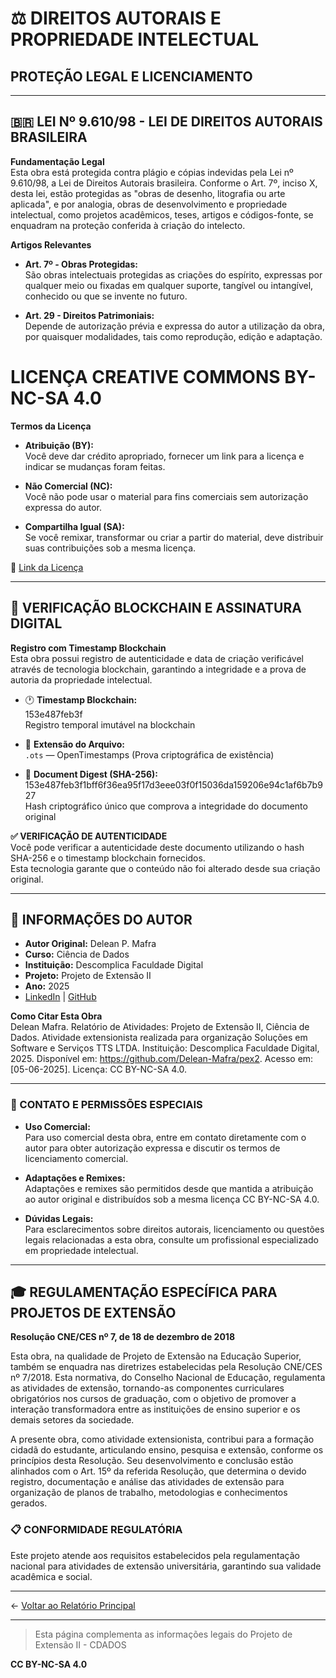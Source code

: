 # ⚖️ DIREITOS AUTORAIS E PROPRIEDADE INTELECTUAL

## PROTEÇÃO LEGAL E LICENCIAMENTO


---

## 🇧🇷 LEI Nº 9.610/98 - LEI DE DIREITOS AUTORAIS BRASILEIRA

**Fundamentação Legal**  
Esta obra está protegida contra plágio e cópias indevidas pela Lei nº 9.610/98, a Lei de Direitos Autorais brasileira. Conforme o Art. 7º, inciso X, desta lei, estão protegidas as "obras de desenho, litografia ou arte aplicada", e por analogia, obras de desenvolvimento e propriedade intelectual, como projetos acadêmicos, teses, artigos e códigos-fonte, se enquadram na proteção conferida à criação do intelecto.

**Artigos Relevantes**
- **Art. 7º - Obras Protegidas:**  
  São obras intelectuais protegidas as criações do espírito, expressas por qualquer meio ou fixadas em qualquer suporte, tangível ou intangível, conhecido ou que se invente no futuro.

- **Art. 29 - Direitos Patrimoniais:**  
  Depende de autorização prévia e expressa do autor a utilização da obra, por quaisquer modalidades, tais como reprodução, edição e adaptação.


# LICENÇA CREATIVE COMMONS BY-NC-SA 4.0

**Termos da Licença**

- **Atribuição (BY):**  
  Você deve dar crédito apropriado, fornecer um link para a licença e indicar se mudanças foram feitas.

- **Não Comercial (NC):**  
  Você não pode usar o material para fins comerciais sem autorização expressa do autor.

- **Compartilha Igual (SA):**  
  Se você remixar, transformar ou criar a partir do material, deve distribuir suas contribuições sob a mesma licença.

🔗 [Link da Licença](https://creativecommons.org/licenses/by-nc-sa/4.0/)

---

## 🔗 VERIFICAÇÃO BLOCKCHAIN E ASSINATURA DIGITAL

**Registro com Timestamp Blockchain**  
Esta obra possui registro de autenticidade e data de criação verificável através de tecnologia blockchain, garantindo a integridade e a prova de autoria da propriedade intelectual.

- 🕐 **Timestamp Blockchain:**  
  153e487feb3f  
  Registro temporal imutável na blockchain

- 📄 **Extensão do Arquivo:**  
  `.ots` — OpenTimestamps (Prova criptográfica de existência)

- 🔐 **Document Digest (SHA-256):**  
  153e487feb3f1bff6f36ea95f17d3eee03f0f15036da159206e94c1af6b7b927  
  Hash criptográfico único que comprova a integridade do documento original

**✅ VERIFICAÇÃO DE AUTENTICIDADE**  
Você pode verificar a autenticidade deste documento utilizando o hash SHA-256 e o timestamp blockchain fornecidos.  
Esta tecnologia garante que o conteúdo não foi alterado desde sua criação original.

---

## 👤 INFORMAÇÕES DO AUTOR

- **Autor Original:** Delean P. Mafra  
- **Curso:** Ciência de Dados  
- **Instituição:** Descomplica Faculdade Digital  
- **Projeto:** Projeto de Extensão II  
- **Ano:** 2025  
- [LinkedIn](https://www.linkedin.com/in/deleanmafra/) | [GitHub](https://github.com/Delean-Mafra)

**Como Citar Esta Obra**  
Delean Mafra. Relatório de Atividades: Projeto de Extensão II, Ciência de Dados. Atividade extensionista realizada para organização Soluções em Software e Serviços TTS LTDA. Instituição: Descomplica Faculdade Digital, 2025. Disponível em: https://github.com/Delean-Mafra/pex2. Acesso em: [05-06-2025]. Licença: CC BY-NC-SA 4.0.

---

### 📧 CONTATO E PERMISSÕES ESPECIAIS

- **Uso Comercial:**  
  Para uso comercial desta obra, entre em contato diretamente com o autor para obter autorização expressa e discutir os termos de licenciamento comercial.

- **Adaptações e Remixes:**  
  Adaptações e remixes são permitidos desde que mantida a atribuição ao autor original e distribuídos sob a mesma licença CC BY-NC-SA 4.0.

- **Dúvidas Legais:**  
  Para esclarecimentos sobre direitos autorais, licenciamento ou questões legais relacionadas a esta obra, consulte um profissional especializado em propriedade intelectual.

---

## 🎓 REGULAMENTAÇÃO ESPECÍFICA PARA PROJETOS DE EXTENSÃO

**Resolução CNE/CES nº 7, de 18 de dezembro de 2018**

Esta obra, na qualidade de Projeto de Extensão na Educação Superior, também se enquadra nas diretrizes estabelecidas pela Resolução CNE/CES nº 7/2018. Esta normativa, do Conselho Nacional de Educação, regulamenta as atividades de extensão, tornando-as componentes curriculares obrigatórios nos cursos de graduação, com o objetivo de promover a interação transformadora entre as instituições de ensino superior e os demais setores da sociedade.

A presente obra, como atividade extensionista, contribui para a formação cidadã do estudante, articulando ensino, pesquisa e extensão, conforme os princípios desta Resolução. Seu desenvolvimento e conclusão estão alinhados com o Art. 15º da referida Resolução, que determina o devido registro, documentação e análise das atividades de extensão para organização de planos de trabalho, metodologias e conhecimentos gerados.

### 📋 CONFORMIDADE REGULATÓRIA

Este projeto atende aos requisitos estabelecidos pela regulamentação nacional para atividades de extensão universitária, garantindo sua validade acadêmica e social.

---

← [Voltar ao Relatório Principal](./RELATORIO_DE_ATIVIDADES.md)

---

> Esta página complementa as informações legais do Projeto de Extensão II - CDADOS

**CC BY-NC-SA 4.0**
